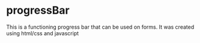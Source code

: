 # progressBar
This is a functioning progress bar that can be used on forms. It was created using html/css and javascript
